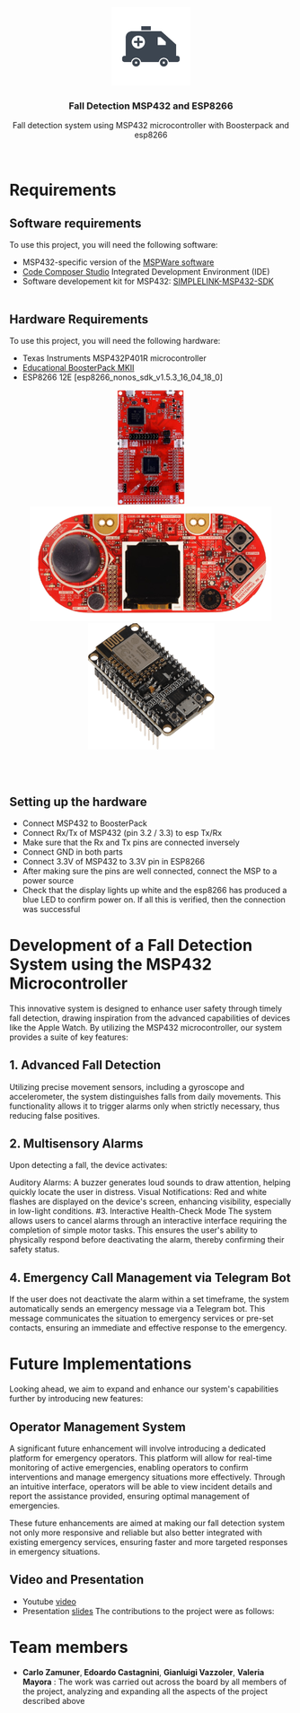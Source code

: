 
<!-- PROJECT LOGO -->
<br />
<div align="center">
  <a href="https://github.com/carlozamu/Fall_Detection_MSP432_and_ESP8266r">
    <img src="images/ambulance-logo.png" alt="Logo" width="140" height="140">
  </a>

<h3 align="center">Fall Detection MSP432 and ESP8266</h3>

  <p align="center">
    Fall detection system using MSP432 microcontroller with Boosterpack and esp8266
    <br />
    <br /><br />
  </p>
</div>


# Requirements

## Software requirements

To use this project, you will need the following software:

* MSP432-specific version of the [MSPWare software](https://www.ti.com/tool/MSP432WARE#downloads)
* [Code Composer Studio](https://www.ti.com/tool/CCSTUDIO) Integrated Development Environment (IDE)
* Software developement kit for MSP432: [SIMPLELINK-MSP432-SDK](https://www.ti.com/tool/download/SIMPLELINK-MSP432-SDK/3.40.01.02)
<br> <br>

## Hardware Requirements
To use this project, you will need the following hardware:

* Texas Instruments MSP432P401R microcontroller
* [Educational BoosterPack MKII](https://www.ti.com/tool/BOOSTXL-EDUMKII)
* ESP8266 12E [esp8266_nonos_sdk_v1.5.3_16_04_18_0]
  
<p float="left" align="center">
  <img src="images/msp432p401r.png" alt="msp432p401r" width="120" height="205">
  <img src="images/boosterpack.png" alt="boosterpack" width="430" height="205">
  <img src="images/esp8266png.png" alt="esp8266" width="225" height="225">
</p>

<br> <br>

## Setting up the hardware
* Connect MSP432 to BoosterPack
* Connect Rx/Tx of MSP432 (pin 3.2 / 3.3) to esp Tx/Rx 
* Make sure that the Rx and Tx pins are connected inversely
* Connect GND in both parts
* Connect 3.3V of MSP432 to 3.3V pin in ESP8266
* After making sure the pins are well connected, connect the MSP to a power source
* Check that the display lights up white and the esp8266 has produced a blue LED to confirm power on. If all this is verified, then the connection was successful

# Development of a Fall Detection System using the MSP432 Microcontroller
This innovative system is designed to enhance user safety through timely fall detection, drawing inspiration from the advanced capabilities of devices like the Apple Watch. By utilizing the MSP432 microcontroller, our system provides a suite of key features:

## 1. Advanced Fall Detection
Utilizing precise movement sensors, including a gyroscope and accelerometer, the system distinguishes falls from daily movements. This functionality allows it to trigger alarms only when strictly necessary, thus reducing false positives.

## 2. Multisensory Alarms
Upon detecting a fall, the device activates:

Auditory Alarms: A buzzer generates loud sounds to draw attention, helping quickly locate the user in distress.
Visual Notifications: Red and white flashes are displayed on the device's screen, enhancing visibility, especially in low-light conditions.
#3. Interactive Health-Check Mode
The system allows users to cancel alarms through an interactive interface requiring the completion of simple motor tasks. This ensures the user's ability to physically respond before deactivating the alarm, thereby confirming their safety status.

## 4. Emergency Call Management via Telegram Bot
If the user does not deactivate the alarm within a set timeframe, the system automatically sends an emergency message via a Telegram bot. This message communicates the situation to emergency services or pre-set contacts, ensuring an immediate and effective response to the emergency.

# Future Implementations
Looking ahead, we aim to expand and enhance our system's capabilities further by introducing new features:

## Operator Management System
A significant future enhancement will involve introducing a dedicated platform for emergency operators. This platform will allow for real-time monitoring of active emergencies, enabling operators to confirm interventions and manage emergency situations more effectively. Through an intuitive interface, operators will be able to view incident details and report the assistance provided, ensuring optimal management of emergencies.

These future enhancements are aimed at making our fall detection system not only more responsive and reliable but also better integrated with existing emergency services, ensuring faster and more targeted responses in emergency situations.

## Video and Presentation

- Youtube [video]([https://www.youtube.com/watch?v=hzegHrGtqXE](https://youtu.be/lHRuercZcbo))
- Presentation [slides]([https://www.youtube.com/watch?v=hzegHrGtqXE](https://docs.google.com/presentation/d/11FBGCgIohR_Q907LbEsJxZ_BNSmWm2RgmGfaZwzZ5zs/edit?usp=sharing))
The contributions to the project were as follows:

# Team members 
- <strong> Carlo Zamuner</strong>,<strong> Edoardo Castagnini</strong>, <strong>Gianluigi Vazzoler</strong>, <strong>Valeria Mayora</strong> : The work was carried out across the board by all members of the project, analyzing and expanding all the aspects of the project described above

